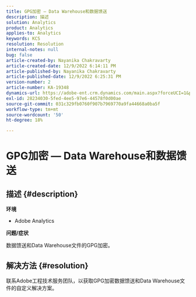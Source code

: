 ```yaml
---
title: GPG加密 — Data Warehouse和数据馈送
description: 描述
solution: Analytics
product: Analytics
applies-to: Analytics
keywords: KCS
resolution: Resolution
internal-notes: null
bug: false
article-created-by: Nayanika Chakravarty
article-created-date: 12/9/2022 6:14:11 PM
article-published-by: Nayanika Chakravarty
article-published-date: 12/9/2022 6:25:31 PM
version-number: 2
article-number: KA-19348
dynamics-url: https://adobe-ent.crm.dynamics.com/main.aspx?forceUCI=1&pagetype=entityrecord&etn=knowledgearticle&id=9e99a045-ed77-ed11-81aa-6045bd006b3d
exl-id: 28234030-5fed-4ee5-97e6-44578f0d00ae
source-git-commit: 031c329fb0760f907b7969770a9fa44668a0ba5f
workflow-type: tm+mt
source-wordcount: '50'
ht-degree: 18%

---
```


# GPG加密 — Data Warehouse和数据馈送

## 描述 {#description}


<b>环境</b>

- Adobe Analytics

<b>问题/症状</b>

数据馈送和Data Warehouse文件的GPG加密。


## 解决方法 {#resolution}


联系Adobe工程技术服务团队，以获取GPG加密数据馈送和Data Warehouse文件的自定义解决方案。
